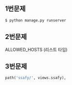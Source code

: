 ## 1번문제

```bash
$ python manage.py runserver
```



## 2번문제

ALLOWED_HOSTS (리스트 타입)

## 3번문제

```python
path('ssafy/', views.ssafy),
```

